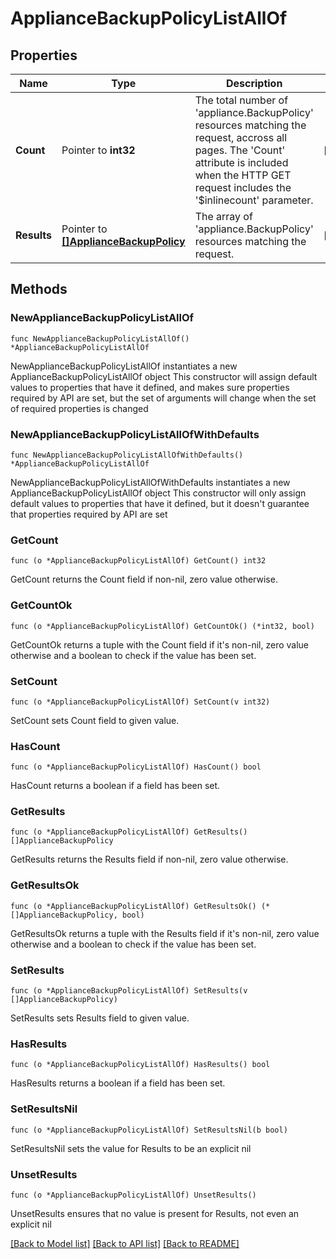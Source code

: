 # ApplianceBackupPolicyListAllOf

## Properties

Name | Type | Description | Notes
------------ | ------------- | ------------- | -------------
**Count** | Pointer to **int32** | The total number of &#39;appliance.BackupPolicy&#39; resources matching the request, accross all pages. The &#39;Count&#39; attribute is included when the HTTP GET request includes the &#39;$inlinecount&#39; parameter. | [optional] 
**Results** | Pointer to [**[]ApplianceBackupPolicy**](appliance.BackupPolicy.md) | The array of &#39;appliance.BackupPolicy&#39; resources matching the request. | [optional] 

## Methods

### NewApplianceBackupPolicyListAllOf

`func NewApplianceBackupPolicyListAllOf() *ApplianceBackupPolicyListAllOf`

NewApplianceBackupPolicyListAllOf instantiates a new ApplianceBackupPolicyListAllOf object
This constructor will assign default values to properties that have it defined,
and makes sure properties required by API are set, but the set of arguments
will change when the set of required properties is changed

### NewApplianceBackupPolicyListAllOfWithDefaults

`func NewApplianceBackupPolicyListAllOfWithDefaults() *ApplianceBackupPolicyListAllOf`

NewApplianceBackupPolicyListAllOfWithDefaults instantiates a new ApplianceBackupPolicyListAllOf object
This constructor will only assign default values to properties that have it defined,
but it doesn't guarantee that properties required by API are set

### GetCount

`func (o *ApplianceBackupPolicyListAllOf) GetCount() int32`

GetCount returns the Count field if non-nil, zero value otherwise.

### GetCountOk

`func (o *ApplianceBackupPolicyListAllOf) GetCountOk() (*int32, bool)`

GetCountOk returns a tuple with the Count field if it's non-nil, zero value otherwise
and a boolean to check if the value has been set.

### SetCount

`func (o *ApplianceBackupPolicyListAllOf) SetCount(v int32)`

SetCount sets Count field to given value.

### HasCount

`func (o *ApplianceBackupPolicyListAllOf) HasCount() bool`

HasCount returns a boolean if a field has been set.

### GetResults

`func (o *ApplianceBackupPolicyListAllOf) GetResults() []ApplianceBackupPolicy`

GetResults returns the Results field if non-nil, zero value otherwise.

### GetResultsOk

`func (o *ApplianceBackupPolicyListAllOf) GetResultsOk() (*[]ApplianceBackupPolicy, bool)`

GetResultsOk returns a tuple with the Results field if it's non-nil, zero value otherwise
and a boolean to check if the value has been set.

### SetResults

`func (o *ApplianceBackupPolicyListAllOf) SetResults(v []ApplianceBackupPolicy)`

SetResults sets Results field to given value.

### HasResults

`func (o *ApplianceBackupPolicyListAllOf) HasResults() bool`

HasResults returns a boolean if a field has been set.

### SetResultsNil

`func (o *ApplianceBackupPolicyListAllOf) SetResultsNil(b bool)`

 SetResultsNil sets the value for Results to be an explicit nil

### UnsetResults
`func (o *ApplianceBackupPolicyListAllOf) UnsetResults()`

UnsetResults ensures that no value is present for Results, not even an explicit nil

[[Back to Model list]](../README.md#documentation-for-models) [[Back to API list]](../README.md#documentation-for-api-endpoints) [[Back to README]](../README.md)


